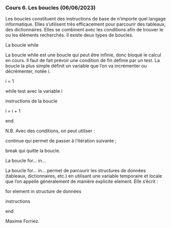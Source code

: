 ### Cours 6. Les boucles (06/06/2023)

Les boucles constituent des instructions de base de n’importe quel langage informatique. Elles s’utilisent très efficacement pour parcourir des tableaux, des dictionnaires. Elles se combinent avec les conditions afin de trouver le ou les éléments recherchés. Il existe deux types de boucles.

La boucle while

La boucle while est une boucle qui peut être infinie, donc bloqué le calcul en cours. Il faut de fait prévoir une condition de fin définie par un test. La boucle la plus simple définit un variable que l’on va incrémenter ou décrémenter, notée i.

i = 1

while test avec la variable i

instructions de la boucle

i = i + 1

end

N.B. Avec des conditions, on peut utiliser :

continue qui permet de passer à l’itération suivante ;

break qui quitte la boucle.

La boucle for... in...

La boucle for... in... permet de parcourir les structures de données (tableaux, dictionnaires, etc.) en utilisant une variable temporaire et locale que l’on appelle généralement de manière explicite element. Elle s’écrit :

for element in structure de données

instructions

end

Maxime Forriez.